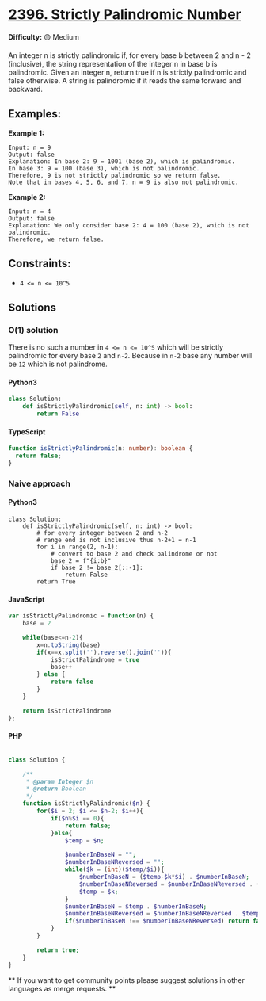 # [2396. Strictly Palindromic Number](https://leetcode.com/problems/strictly-palindromic-number/)

**Difficulty:** :yellow_circle: Medium

An integer n is strictly palindromic if, for every base b between 2 and n - 2
(inclusive), the string representation of the integer n in base b is palindromic.
Given an integer n, return true if n is strictly palindromic and false otherwise.
A string is palindromic if it reads the same forward and backward.

## Examples:

**Example 1:**

```text
Input: n = 9
Output: false
Explanation: In base 2: 9 = 1001 (base 2), which is palindromic.
In base 3: 9 = 100 (base 3), which is not palindromic.
Therefore, 9 is not strictly palindromic so we return false.
Note that in bases 4, 5, 6, and 7, n = 9 is also not palindromic.
```

**Example 2:**

```text
Input: n = 4
Output: false
Explanation: We only consider base 2: 4 = 100 (base 2), which is not palindromic.
Therefore, we return false.
```

## Constraints:

- `4 <= n <= 10^5`

## Solutions

### O(1) solution
There is no such a number in `4 <= n <= 10^5` which will be strictly palindromic for every base `2` and `n-2`. Because in `n-2` base any number will be `12` which is not palindrome.

#### Python3

```python
class Solution:
    def isStrictlyPalindromic(self, n: int) -> bool:
        return False
```

#### TypeScript

```typescript
function isStrictlyPalindromic(n: number): boolean {
  return false;
}
```

### Naive approach

#### Python3
```python3
class Solution:
    def isStrictlyPalindromic(self, n: int) -> bool:
        # for every integer between 2 and n-2
        # range end is not inclusive thus n-2+1 = n-1
        for i in range(2, n-1):
            # convert to base 2 and check palindrome or not
            base_2 = f"{i:b}"
            if base_2 != base_2[::-1]:
                return False
        return True
```
#### JavaScript
```javascript
var isStrictlyPalindromic = function(n) {
    base = 2

    while(base<=n-2){
        x=n.toString(base)
        if(x==x.split('').reverse().join('')){
            isStrictPalindrome = true
            base++
        } else {
            return false
        }
    }

    return isStrictPalindrome
};
```

#### PHP
```php

class Solution {

    /**
     * @param Integer $n
     * @return Boolean
     */
    function isStrictlyPalindromic($n) {
        for($i = 2; $i <= $n-2; $i++){
            if($n%$i == 0){
                return false;
            }else{
                $temp = $n;

                $numberInBaseN = "";
                $numberInBaseNReversed = "";
                while($k = (int)($temp/$i)){
                    $numberInBaseN = ($temp-$k*$i) . $numberInBaseN;
                    $numberInBaseNReversed = $numberInBaseNReversed . ($temp-$k*$i);
                    $temp = $k;
                }
                $numberInBaseN = $temp . $numberInBaseN;
                $numberInBaseNReversed = $numberInBaseNReversed . $temp;
                if($numberInBaseN !== $numberInBaseNReversed) return false;
            }
        }

        return true;
    }
}
```
** If you want to get community points please suggest solutions in other languages as merge requests. **
